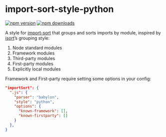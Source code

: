 # import-sort-style-python

[![npm version][npm-img]][npm-url]
[![npm downloads][npm-dls]][npm-url]

A style for [import-sort][] that groups and sorts imports by module, inspired by
[isort][]’s grouping style:

1. Node standard modules
2. Framework modules
3. Third-party modules
4. First-party modules
5. Explicitly local modules

Framework and First-party require setting some options in your config:

```json
"importSort": {
  ".js": {
    "parser": "babylon",
    "style": "python",
    "options": {
      "known-framework": [],
      "known-firstparty": []
    }
  },
}
```

[npm-url]: https://www.npmjs.com/package/import-sort-style-python

[npm-img]: https://img.shields.io/npm/v/import-sort-style-python.svg?style=flat-square

[npm-dls]: https://img.shields.io/npm/dt/import-sort-style-python.svg?style=flat-square

[import-sort]: https://github.com/renke/import-sort

[isort]: https://timothycrosley.github.io/isort/#how-does-isort-work